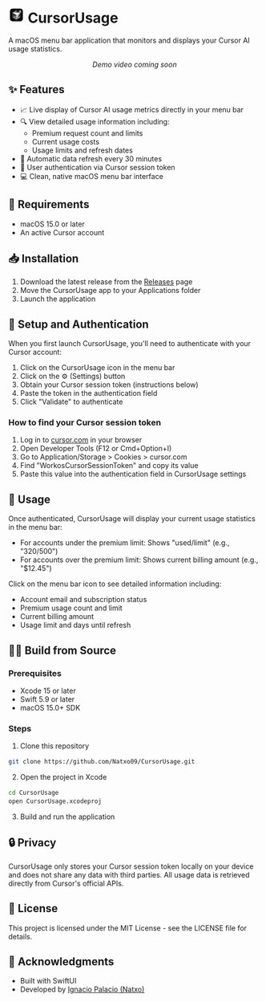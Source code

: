 # <img src="gitassets/cursorusage.png" alt="CursorUsage Icon" width="32" height="32"> CursorUsage

A macOS menu bar application that monitors and displays your Cursor AI usage statistics.

<div align="center">
  <p><i>Demo video coming soon</i></p>
</div>

## ✨ Features

- 📈 Live display of Cursor AI usage metrics directly in your menu bar
- 🔍 View detailed usage information including:
  - Premium request count and limits
  - Current usage costs
  - Usage limits and refresh dates
- 🔄 Automatic data refresh every 30 minutes
- 🔐 User authentication via Cursor session token
- 💻 Clean, native macOS menu bar interface

## 🔧 Requirements

- macOS 15.0 or later
- An active Cursor account

## 📥 Installation

1. Download the latest release from the [Releases](https://github.com/Natxo09/CursorUsage/releases) page
2. Move the CursorUsage app to your Applications folder
3. Launch the application

## 🚀 Setup and Authentication

When you first launch CursorUsage, you'll need to authenticate with your Cursor account:

1. Click on the CursorUsage icon in the menu bar
2. Click on the ⚙️ (Settings) button
3. Obtain your Cursor session token (instructions below)
4. Paste the token in the authentication field
5. Click "Validate" to authenticate

### How to find your Cursor session token

1. Log in to [cursor.com](https://cursor.com) in your browser
2. Open Developer Tools (F12 or Cmd+Option+I)
3. Go to Application/Storage > Cookies > cursor.com
4. Find "WorkosCursorSessionToken" and copy its value
5. Paste this value into the authentication field in CursorUsage settings

## 📱 Usage

Once authenticated, CursorUsage will display your current usage statistics in the menu bar:

- For accounts under the premium limit: Shows "used/limit" (e.g., "320/500")
- For accounts over the premium limit: Shows current billing amount (e.g., "$12.45")

Click on the menu bar icon to see detailed information including:
- Account email and subscription status
- Premium usage count and limit
- Current billing amount
- Usage limit and days until refresh

## 👨‍💻 Build from Source

### Prerequisites
- Xcode 15 or later
- Swift 5.9 or later
- macOS 15.0+ SDK

### Steps
1. Clone this repository
```bash
git clone https://github.com/Natxo09/CursorUsage.git
```

2. Open the project in Xcode
```bash
cd CursorUsage
open CursorUsage.xcodeproj
```

3. Build and run the application

## 🔒 Privacy

CursorUsage only stores your Cursor session token locally on your device and does not share any data with third parties. All usage data is retrieved directly from Cursor's official APIs.

## 📄 License

This project is licensed under the MIT License - see the LICENSE file for details.

## 👏 Acknowledgments

- Built with SwiftUI
- Developed by [Ignacio Palacio (Natxo)](https://natxo.dev)
